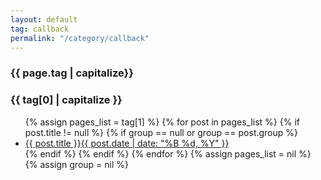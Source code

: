 ```yaml
---
layout: default
tag: callback
permalink: "/category/callback"
---
```

### {{ page.tag | capitalize}}

  <h3 id="{{ tag[0] }}">{{ tag[0] | capitalize }}</h3>
  <ul>
    {% assign pages_list = tag[1] %}
    {% for post in pages_list %}
      {% if post.title != null %}
      {% if group == null or group == post.group %}
      <li><a href="{{ site.url }}{{ post.url }}">{{ post.title }}<span class="entry-date"><time datetime="{{ post.date | date_to_xmlschema }}" itemprop="datePublished">{{ post.date | date: "%B %d, %Y" }}</time></a></li>
      {% endif %}
      {% endif %}
    {% endfor %}
    {% assign pages_list = nil %}
    {% assign group = nil %}
  </ul>
